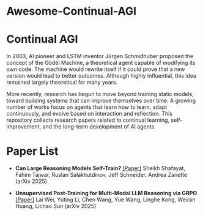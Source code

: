 # Awesome-Continual-AGI

# Continual AGI 

In 2003, AI pioneer and LSTM inventor Jürgen Schmidhuber proposed the concept of the Gödel Machine, a theoretical agent capable of modifying its own code. The machine would rewrite itself if it could prove that a new version would lead to better outcomes. Although highly influential, this idea remained largely theoretical for many years.

More recently, research has begun to move beyond training static models, toward building systems that can improve themselves over time. A growing number of works focus on agents that learn how to learn, adapt continuously, and evolve based on interaction and reflection. This repository collects research papers related to continual learning, self-improvement, and the long-term development of AI agents.

# Paper List

- **Can Large Reasoning Models Self-Train?**  [[Paper]]([https://arxiv.org/abs/1606.09282](https://arxiv.org/abs/2505.21444))
  Sheikh Shafayat, Fahim Tajwar, Ruslan Salakhutdinov, Jeff Schneider, Andrea Zanette (arXiv 2025)  
  
- **Unsupervised Post-Training for Multi-Modal LLM Reasoning via GRPO**    [[Paper]]([https://arxiv.org/abs/1606.04671](https://arxiv.org/abs/2505.22453))
  Lai Wei, Yuting Li, Chen Wang, Yue Wang, Linghe Kong, Weiran Huang, Lichao Sun (arXiv 2025)  
